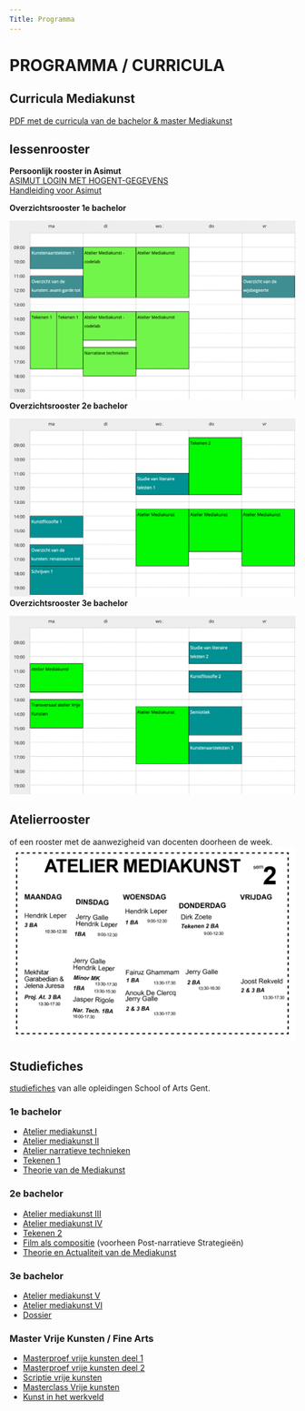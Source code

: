 ```yaml
---
Title: Programma
---
```


# PROGRAMMA / CURRICULA

## Curricula Mediakunst
[PDF met de curricula van de bachelor & master Mediakunst](http://docs.schoolofarts.be/documenten/Curricula%20beeldende%20kunsten/mediakunst.pdf)

## lessenrooster
**Persoonlijk rooster in Asimut**    
[ASIMUT LOGIN MET HOGENT-GEGEVENS](https://hogent.asimut.net/public/login.php?login-sso=true)    
[Handleiding voor Asimut](https://schoolofartsgent.be/assets/files/paginas/files/Asimut_gebruikershandleiding.pdf)    

**Overzichtsrooster 1e bachelor**

![1e bachelor](rooster2122sem2mk1.png)
**Overzichtsrooster 2e bachelor**

![2e bachelor](rooster2122sem2mk2.png)
**Overzichtsrooster 3e bachelor**

![3e bachelor](rooster2122sem2mk3.png)

## Atelierrooster
of een rooster met de aanwezigheid van docenten doorheen de week.    
![rooster](docentenrooster2122sem2.png)


## Studiefiches
[studiefiches](https://www.hogent.be/studiefiches/) van alle opleidingen School of Arts Gent.

###  1e bachelor
* [Atelier mediakunst I](https://bamaflexweb.hogent.be/BMFUIDetailxOLOD.aspx?a=128852&b=5&c=1)
* [Atelier mediakunst II](https://bamaflexweb.hogent.be/BMFUIDetailxOLOD.aspx?a=128853&b=5&c=1)
* [Atelier narratieve technieken](https://bamaflexweb.hogent.be/BMFUIDetailxOLOD.aspx?a=128680&b=5&c=1)
* [Tekenen 1](https://bamaflexweb.hogent.be/BMFUIDetailxOLOD.aspx?a=128834&b=5&c=1)
* [Theorie van de Mediakunst](https://bamaflexweb.hogent.be/BMFUIDetailxOLOD.aspx?a=128740&b=5&c=1)

### 2e bachelor
* [Atelier mediakunst III](https://bamaflexweb.hogent.be/BMFUIDetailxOLOD.aspx?a=128854&b=5&c=1)
* [Atelier mediakunst IV](https://bamaflexweb.hogent.be/BMFUIDetailxOLOD.aspx?a=128855&b=5&c=1)
* [Tekenen 2](https://bamaflexweb.hogent.be/BMFUIDetailxOLOD.aspx?a=128835&b=5&c=1)
* [Film als compositie](https://bamaflexweb.hogent.be/BMFUIDetailxOLOD.aspx?a=140689&b=5&c=1) (voorheen Post-narratieve Strategieën)
* [Theorie en Actualiteit van de Mediakunst](https://bamaflexweb.hogent.be/BMFUIDetailxOLOD.aspx?a=128738&b=5&c=1)

### 3e bachelor
* [Atelier mediakunst V](https://bamaflexweb.hogent.be/BMFUIDetailxOLOD.aspx?a=128850&b=5&c=1)
* [Atelier mediakunst VI](https://bamaflexweb.hogent.be/BMFUIDetailxOLOD.aspx?a=128851&b=5&c=1)
* [Dossier](https://bamaflexweb.hogent.be/BMFUIDetailxOLOD.aspx?a=128709&b=5&c=1)

### Master Vrije Kunsten / Fine Arts
* [Masterproef vrije kunsten deel 1](https://bamaflexweb.hogent.be/BMFUIDetailxOLOD.aspx?a=132030&b=5&c=1)
* [Masterproef vrije kunsten deel 2](https://bamaflexweb.hogent.be/BMFUIDetailxOLOD.aspx?a=131412&b=5&c=1)
* [Scriptie vrije kunsten](https://bamaflexweb.hogent.be/BMFUIDetailxOLOD.aspx?a=131421&b=5&c=1)
* [Masterclass Vrije kunsten](https://bamaflexweb.hogent.be/BMFUIDetailxOLOD.aspx?a=131433&b=5&c=1)
* [Kunst in het werkveld](https://bamaflexweb.hogent.be/BMFUIDetailxOLOD.aspx?a=131944&b=5&c=1)
